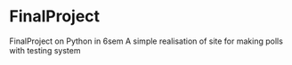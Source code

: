 # FinalProject
FinalProject on Python in 6sem
 A simple realisation of site for making polls with testing system
 
